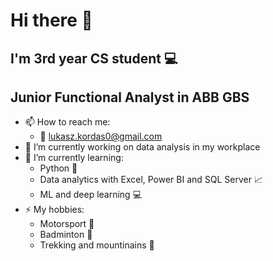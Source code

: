 # Hi there 👋

## I'm 3rd year CS student :computer:
## Junior Functional Analyst in ABB GBS

- 📫 How to reach me:
  * :email: lukasz.kordas0@gmail.com
- 🔭 I’m currently working on data analysis in my workplace
- 🌱 I’m currently learning:
  *  Python  :snake:
  *  Data analytics with Excel, Power BI and SQL Server :chart_with_upwards_trend:
  *  ML and deep learning :computer:
- ⚡ My hobbies:
  * Motorsport :checkered_flag:
  * Badminton :tennis:
  * Trekking and mountinains :mount_fuji:
